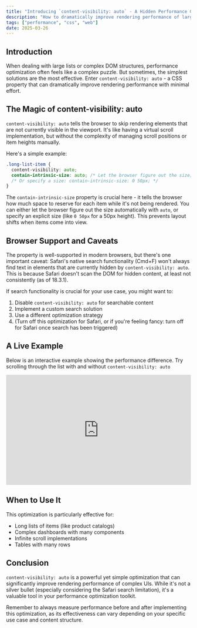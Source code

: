 ```yaml
---
title: "Introducing `content-visibility: auto` - A Hidden Performance Gem"
description: "How to dramatically improve rendering performance of large lists and complex DOMs with a single CSS property"
tags: ["performance", "css", "web"]
date: 2025-03-26
---
```


## Introduction

When dealing with large lists or complex DOM structures, performance optimization often feels like a complex puzzle. But sometimes, the simplest solutions are the most effective. Enter `content-visibility: auto` - a CSS property that can dramatically improve rendering performance with minimal effort.

## The Magic of content-visibility: auto

`content-visibility: auto` tells the browser to skip rendering elements that are not currently visible in the viewport. It's like having a virtual scroll implementation, but without the complexity of managing scroll positions or item heights manually.

Here's a simple example:

```css
.long-list-item {
  content-visibility: auto;
  contain-intrinsic-size: auto; /* Let the browser figure out the size; measured size is then stored even when element is not rendered  */
  /* Or specify a size: contain-intrinsic-size: 0 50px; */
}
```

The `contain-intrinsic-size` property is crucial here - it tells the browser how much space to reserve for each item while it's not being rendered. You can either let the browser figure out the size automatically with `auto`, or specify an explicit size (like `0 50px` for a 50px height). This prevents layout shifts when items come into view.

## Browser Support and Caveats

The property is well-supported in modern browsers, but there's one important caveat: Safari's native search functionality (Cmd+F) won't always find text in elements that are currently hidden by `content-visibility: auto`. This is because Safari doesn't scan the DOM for hidden content, at least not consistently (as of 18.3.1).

If search functionality is crucial for your use case, you might want to:

1. Disable `content-visibility: auto` for searchable content
2. Implement a custom search solution
3. Use a different optimization strategy
4. (Turn off this optimization for Safari, or if you're feeling fancy: turn off for Safari once search has been triggered)

## A Live Example

Below is an interactive example showing the performance difference. Try scrolling through the list with and without `content-visibility: auto`

<iframe height="300" style="width: 100%;" scrolling="no" title="content-visibility" src="https://codepen.io/cekrem/embed/preview/MYWBzOZ?default-tab=result" frameborder="no" loading="lazy" allowtransparency="true" allowfullscreen="true">
  See the Pen <a href="https://codepen.io/cekrem/pen/MYWBzOZ">
  content-visibility</a> by Christian Ekrem (<a href="https://codepen.io/cekrem">@cekrem</a>)
  on <a href="https://codepen.io">CodePen</a>.
</iframe>

## When to Use It

This optimization is particularly effective for:

- Long lists of items (like product catalogs)
- Complex dashboards with many components
- Infinite scroll implementations
- Tables with many rows

## Conclusion

`content-visibility: auto` is a powerful yet simple optimization that can significantly improve rendering performance of complex UIs. While it's not a silver bullet (especially considering the Safari search limitation), it's a valuable tool in your performance optimization toolkit.

Remember to always measure performance before and after implementing this optimization, as its effectiveness can vary depending on your specific use case and content structure.
